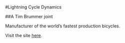 #Lightning Cycle Dynamics

##A Tim Brummer joint

Manufacturer of the world&rsquo;s fastest production bicycles.

Visit the site [here](https://www.lightningbikes.com/).
